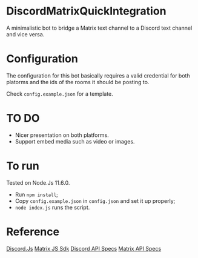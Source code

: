 # DiscordMatrixQuickIntegration
A minimalistic bot to bridge a Matrix text channel to a Discord text channel and vice versa.

# Configuration
The configuration for this bot basically requires a valid credential for both platorms and the ids of the rooms it should be posting to.

Check `config.example.json` for a template.

# TO DO
* Nicer presentation on both platforms.
* Support embed media such as video or images.

# To run
Tested on Node.Js 11.6.0.

* Run `npm install`;
* Copy `config.example.json` in `config.json` and set it up properly;
* `node index.js` runs the script.

# Reference
[Discord.Js](https://discord.js.org/)
[Matrix JS Sdk](https://github.com/matrix-org/matrix-js-sdk)
[Discord API Specs](https://discordapp.com/developers/docs/intro)
[Matrix API Specs](https://matrix.org/docs/spec/)